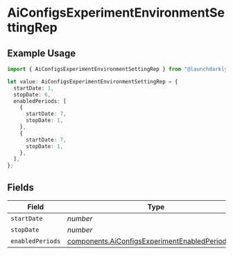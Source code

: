 # AiConfigsExperimentEnvironmentSettingRep

## Example Usage

```typescript
import { AiConfigsExperimentEnvironmentSettingRep } from "@launchdarkly/mcp-server/models/components";

let value: AiConfigsExperimentEnvironmentSettingRep = {
  startDate: 1,
  stopDate: 6,
  enabledPeriods: [
    {
      startDate: 7,
      stopDate: 1,
    },
    {
      startDate: 7,
      stopDate: 1,
    },
  ],
};
```

## Fields

| Field                                                                                                              | Type                                                                                                               | Required                                                                                                           | Description                                                                                                        |
| ------------------------------------------------------------------------------------------------------------------ | ------------------------------------------------------------------------------------------------------------------ | ------------------------------------------------------------------------------------------------------------------ | ------------------------------------------------------------------------------------------------------------------ |
| `startDate`                                                                                                        | *number*                                                                                                           | :heavy_minus_sign:                                                                                                 | N/A                                                                                                                |
| `stopDate`                                                                                                         | *number*                                                                                                           | :heavy_minus_sign:                                                                                                 | N/A                                                                                                                |
| `enabledPeriods`                                                                                                   | [components.AiConfigsExperimentEnabledPeriodRep](../../models/components/aiconfigsexperimentenabledperiodrep.md)[] | :heavy_minus_sign:                                                                                                 | N/A                                                                                                                |